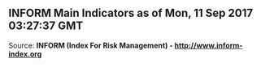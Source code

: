 ## INFORM Main Indicators as of Mon, 11 Sep 2017 03:27:37 GMT

Source: **INFORM (Index For Risk Management) - http://www.inform-index.org**